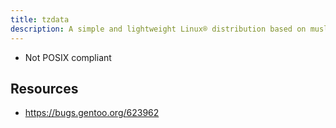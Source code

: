 ```yaml
---
title: tzdata
description: A simple and lightweight Linux® distribution based on musl libc and toybox
---
```


- Not POSIX compliant

## Resources
- https://bugs.gentoo.org/623962
